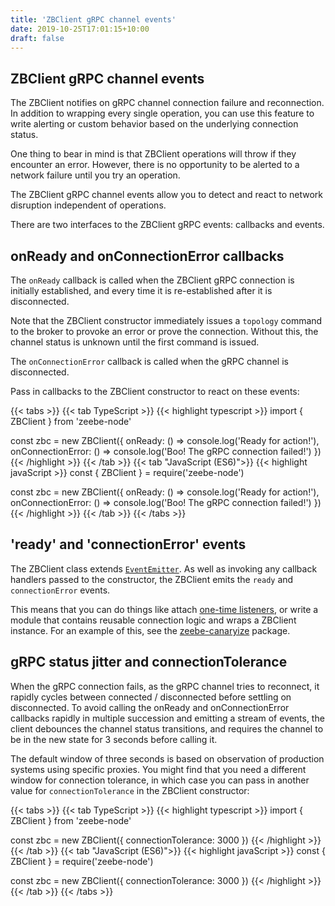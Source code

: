 ```yaml
---
title: 'ZBClient gRPC channel events'
date: 2019-10-25T17:01:15+10:00
draft: false
---
```


## ZBClient gRPC channel events

The ZBClient notifies on gRPC channel connection failure and reconnection. In addition to wrapping every single operation, you can use this feature to write alerting or custom behavior based on the underlying connection status.

One thing to bear in mind is that ZBClient operations will throw if they encounter an error. However, there is no opportunity to be alerted to a network failure until you try an operation.

The ZBClient gRPC channel events allow you to detect and react to network disruption independent of operations.

There are two interfaces to the ZBClient gRPC events: callbacks and events.

## onReady and onConnectionError callbacks

The `onReady` callback is called when the ZBClient gRPC connection is initially established, and every time it is re-established after it is disconnected.

Note that the ZBClient constructor immediately issues a `topology` command to the broker to provoke an error or prove the connection. Without this, the channel status is unknown until the first command is issued.

The `onConnectionError` callback is called when the gRPC channel is disconnected.

Pass in callbacks to the ZBClient constructor to react on these events:

<!-- prettier-ignore -->
{{< tabs >}}
  {{< tab TypeScript >}}
    {{< highlight typescript >}}
import { ZBClient } from 'zeebe-node'

const zbc = new ZBClient({
  onReady: () => console.log('Ready for action!'),
  onConnectionError: () => console.log('Boo! The gRPC connection failed!')
})
    {{< /highlight >}}
  {{< /tab >}}
  {{< tab "JavaScript (ES6)">}}
    {{< highlight javaScript >}}
const { ZBClient } = require('zeebe-node')

const zbc = new ZBClient({
  onReady: () => console.log('Ready for action!'),
  onConnectionError: () => console.log('Boo! The gRPC connection failed!')
})
    {{< /highlight >}}
  {{< /tab >}}
{{< /tabs >}}

## 'ready' and 'connectionError' events

The ZBClient class extends [`EventEmitter`](https://nodejs.org/docs/latest-v12.x/api/events.html#events_class_eventemitter). As well as invoking any callback handlers passed to the constructor, the ZBClient emits the `ready` and `connectionError` events.

This means that you can do things like attach [one-time listeners](https://nodejs.org/docs/latest-v12.x/api/events.html#events_emitter_once_eventname_listener), or write a module that contains reusable connection logic and wraps a ZBClient instance. For an example of this, see the [zeebe-canaryize](https://www.npmjs.com/package/zeebe-canaryize) package.

## gRPC status jitter and connectionTolerance

When the gRPC connection fails, as the gRPC channel tries to reconnect, it rapidly cycles between connected / disconnected before settling on disconnected. To avoid calling the onReady and onConnectionError callbacks rapidly in multiple succession and emitting a stream of events, the client debounces the channel status transitions, and requires the channel to be in the new state for 3 seconds before calling it.

The default window of three seconds is based on observation of production systems using specific proxies. You might find that you need a different window for connection tolerance, in which case you can pass in another value for `connectionTolerance` in the ZBClient constructor:

<!-- prettier-ignore -->
{{< tabs >}}
  {{< tab TypeScript >}}
    {{< highlight typescript >}}
import { ZBClient } from 'zeebe-node'

const zbc = new ZBClient({
  connectionTolerance: 3000
})
    {{< /highlight >}}
  {{< /tab >}}
  {{< tab "JavaScript (ES6)">}}
    {{< highlight javaScript >}}
const { ZBClient } = require('zeebe-node')

const zbc = new ZBClient({
  connectionTolerance: 3000
})
    {{< /highlight >}}
  {{< /tab >}}
{{< /tabs >}}